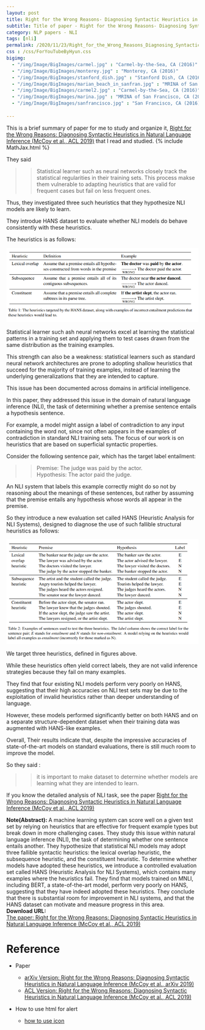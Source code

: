 ```yaml
---
layout: post
title: Right for the Wrong Reasons- Diagnosing Syntactic Heuristics in Natural Language Inference
subtitle: Title of paper - Right for the Wrong Reasons- Diagnosing Syntactic Heuristics in Natural Language Inference
category: NLP papers - NLI
tags: [nli]
permalink: /2020/11/23/Right_for_the_Wrong_Reasons_Diagnosing_Syntactic_Heuristics_in_Natural_Language_Inference/
css : /css/ForYouTubeByHyun.css
bigimg: 
  - "/img/Image/BigImages/carmel.jpg" : "Carmel-by-the-Sea, CA (2016)"
  - "/img/Image/BigImages/monterey.jpg" : "Monterey, CA (2016)"
  - "/img/Image/BigImages/stanford_dish.jpg" : "Stanford Dish, CA (2016)"
  - "/img/Image/BigImages/marian_beach_in_sanfran.jpg" : "MRINA of San Francisco, CA (2016)"
  - "/img/Image/BigImages/carmel2.jpg" : "Carmel-by-the-Sea, CA (2016)"
  - "/img/Image/BigImages/marina.jpg" : "MRINA of San Francisco, CA (2016)"
  - "/img/Image/BigImages/sanfrancisco.jpg" : "San Francisco, CA (2016)"
  
---
```


This is a brief summary of paper for me to study and organize it, [Right for the Wrong Reasons: Diagnosing Syntactic Heuristics in Natural Language Inference (McCoy et al., ACL 2019)](https://www.aclweb.org/anthology/P19-1334/) that I read and studied. 
{% include MathJax.html %}

They said 

>>Statistical learner such as neural networks closely track the statistical regularities in their training sets. This process makse them vulnerable to adapting heuristics that are valid for frequent cases but fail on less frequent ones. 

Thus, they investigated three such heuristics that they hypothesize NLI models are likely to learn. 

They introdue HANS dataset to evaluate whether NLI models do behave consistently with these heuristics.

The heuristics is as follows:

![McCoy et al., ACL 2019](/img/Image/NaturalLanguageProcessing/NLPLabs/Paper_Investigation/NLI/2020-11-23-Right_for_the_Wrong_Reasons_Diagnosing_Syntactic_Heuristics_in_Natural_Language_Inference/examples.PNG)

Statistical learner such ash neural networks excel at learning the statistical patterns in a training set and applying them to test cases drawn from the same distribution as the training examples.

This strength can also be a weakness: statistical learners such as standard neural network architectures are prone to adopting shallow heuristics that succeed for the majority of training examples, instead of learning the underlying generalizations that they are intended to capture.

This issue has been documented across domains in artificial intelligence. 

In this paper, they addressed this issue in the domain of natural language inference (NLI), the task of determining whether a premise sentence entails a hypothesis sentence.

For example, a model might assign a label of contradiction to any input containing the word not, since not often appears in the examples of contradiction in standard NLI training sets. The focus of our work is on heuristics that are based on superficial syntactic properties.

Consider the following sentence pair, which has the target label entailment:

>> Premise: The judge was paid by the actor.  
>> Hypothesis: The actor paid the judge.

An NLI system that labels this example correctly might do so not by reasoning about the meanings of these sentences, but rather by assuming that the premise entails any hypothesis whose words all appear in the premise. 

So they introduce a new evaluation set called HANS (Heuristic Analysis for NLI Systems), designed to diagnose the use of such fallible structural heuristics as follows:

![](/img/Image/NaturalLanguageProcessing/NLPLabs/Paper_Investigation/NLI/2020-11-23-Right_for_the_Wrong_Reasons_Diagnosing_Syntactic_Heuristics_in_Natural_Language_Inference/examples2.PNG)

We target three heuristics, defined in figures above. 

While these heuristics often yield correct labels, they are not valid inference strategies because they fail on many examples.

They find that four existing NLI models perform very poorly on HANS, suggesting that their high accuracies on NLI test sets may be due to the exploitation of invalid heuristics rather than deeper understanding of language. 

However, these models performed significantly better on both HANS and on a separate structure-dependent dataset when their training data was augmented with HANS-like examples. 

Overall, Their results indicate that, despite the impressive accuracies of state-of-the-art models on standard evaluations, there is still much room to improve the model.

So they said :

>> it is important to make dataset to determine whether models are learning what they are intended to learn. 

If you know the detailed analysis of NLI task, see the paper [Right for the Wrong Reasons: Diagnosing Syntactic Heuristics in Natural Language Inference (McCoy et al., ACL 2019)](https://www.aclweb.org/anthology/P19-1334/)

<div class="alert alert-info" role="alert"><i class="fa fa-info-circle"></i> <b>Note(Abstract): </b>
A machine learning system can score well on a given test set by relying on heuristics that are effective for frequent example types but break down in more challenging cases. They study this issue within natural language inference (NLI), the task of determining whether one sentence entails another. They hypothesize that statistical NLI models may adopt three fallible syntactic heuristics: the lexical overlap heuristic, the subsequence heuristic, and the constituent heuristic. To determine whether models have adopted these heuristics, we introduce a controlled evaluation set called HANS (Heuristic Analysis for NLI Systems), which contains many examples where the heuristics fail. They find that models trained on MNLI, including BERT, a state-of-the-art model, perform very poorly on HANS, suggesting that they have indeed adopted these heuristics. They conclude that there is substantial room for improvement in NLI systems, and that the HANS dataset can motivate and measure progress in this area.
</div>
    
<div class="alert alert-success" role="alert"><i class="fa fa-paperclip fa-lg"></i> <b>Download URL: </b><br>
  <a href="https://www.aclweb.org/anthology/P19-1334/">The paper: Right for the Wrong Reasons: Diagnosing Syntactic Heuristics in Natural Language Inference (McCoy et al., ACL 2019)</a>
</div>

# Reference 

- Paper 
  - [arXiv Version: Right for the Wrong Reasons: Diagnosing Syntactic Heuristics in Natural Language Inference (McCoy et al., arXiv 2019)](https://arxiv.org/abs/1902.01007)
  - [ACL Version: Right for the Wrong Reasons: Diagnosing Syntactic Heuristics in Natural Language Inference (McCoy et al., ACL 2019)](https://www.aclweb.org/anthology/P19-1334/)
  
- How to use html for alert
  - [how to use icon](http://idratherbewriting.com/documentation-theme-jekyll/mydoc_icons.html)
    


